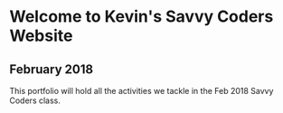 # Welcome to Kevin's Savvy Coders Website
## February 2018
This portfolio will hold all the activities we tackle in the Feb 2018 Savvy Coders class.
